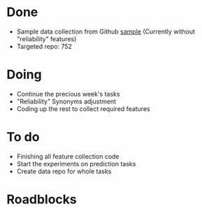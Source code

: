# Done
 - Sample data collection from Github [sample](https://github.com/ai-se/Patrick_Rui/tree/master/Patrick/sample) (Currently without "reliability" features)
 - Targeted repo: 752

# Doing
 - Continue the precious week's tasks
 - "Reliability" Synonyms adjustment
 - Coding up the rest to collect required features


# To do
 - Finishing all feature collection code
 - Start the experiments on prediction tasks
 - Create data repo for whole tasks

# Roadblocks
